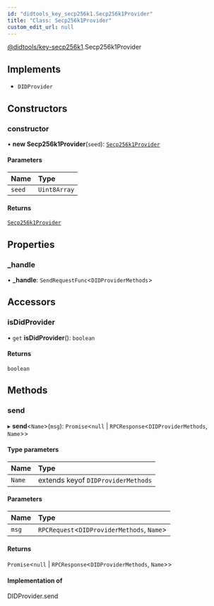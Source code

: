 ```yaml
---
id: "didtools_key_secp256k1.Secp256k1Provider"
title: "Class: Secp256k1Provider"
custom_edit_url: null
---
```


[@didtools/key-secp256k1](../modules/didtools_key_secp256k1.md).Secp256k1Provider

## Implements

- `DIDProvider`

## Constructors

### constructor

• **new Secp256k1Provider**(`seed`): [`Secp256k1Provider`](didtools_key_secp256k1.Secp256k1Provider.md)

#### Parameters

| Name | Type |
| :------ | :------ |
| `seed` | `Uint8Array` |

#### Returns

[`Secp256k1Provider`](didtools_key_secp256k1.Secp256k1Provider.md)

## Properties

### \_handle

• **\_handle**: `SendRequestFunc`<`DIDProviderMethods`\>

## Accessors

### isDidProvider

• `get` **isDidProvider**(): `boolean`

#### Returns

`boolean`

## Methods

### send

▸ **send**<`Name`\>(`msg`): `Promise`<``null`` \| `RPCResponse`<`DIDProviderMethods`, `Name`\>\>

#### Type parameters

| Name | Type |
| :------ | :------ |
| `Name` | extends keyof `DIDProviderMethods` |

#### Parameters

| Name | Type |
| :------ | :------ |
| `msg` | `RPCRequest`<`DIDProviderMethods`, `Name`\> |

#### Returns

`Promise`<``null`` \| `RPCResponse`<`DIDProviderMethods`, `Name`\>\>

#### Implementation of

DIDProvider.send
